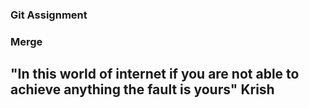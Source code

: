 ###  Git Assignment

### Merge

##

## "In this world of internet if you are not able to achieve anything the fault is yours" Krish